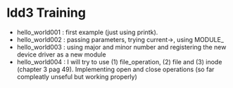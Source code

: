 # ldd3 Training

 - hello_world001 : first example (just using printk).
 - hello_world002 : passing parameters, trying current->, using MODULE_
 - hello_world003 : using major and minor number and registering the new device driver as a new module
 - hello_world004 : I will try to use (1) file_operation, (2) file and (3) inode (chapter 3 pag 49). Implementing open and close operations (so far compleatly unseful but working properly)

